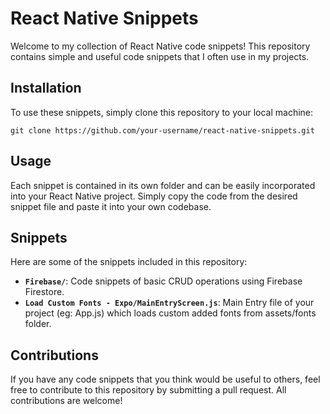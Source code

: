 # React Native Snippets

Welcome to my collection of React Native code snippets! This repository contains simple and useful code snippets that I often use in my projects.

## Installation

To use these snippets, simply clone this repository to your local machine:

```
git clone https://github.com/your-username/react-native-snippets.git
```

## Usage

Each snippet is contained in its own folder and can be easily incorporated into your React Native project. Simply copy the code from the desired snippet file and paste it into your own codebase.

## Snippets

Here are some of the snippets included in this repository:

- **`Firebase/`**: Code snippets of basic CRUD operations using Firebase Firestore.
- **`Load Custom Fonts - Expo/MainEntryScreen.js`**: Main Entry file of your project (eg: App.js) which loads custom added fonts from assets/fonts folder.

## Contributions

If you have any code snippets that you think would be useful to others, feel free to contribute to this repository by submitting a pull request. All contributions are welcome!
